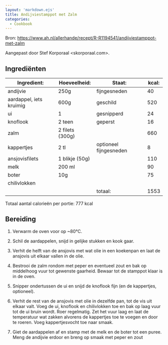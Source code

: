 ```yaml
---
layout: 'markdown.ejs'
title: Andijviestamppot met Zalm
categories:
  - Cookbook
---
```


Bron: <https://www.ah.nl/allerhande/recept/R-R1194541/andijviestamppot-met-zalm>

Aangepast door Stef Korporaal <skorporaal.com>.

## Ingrediënten

| Ingredient:             | Hoeveelheid:    | Staat:                 | kcal: |
| ----------------------- | --------------- | ---------------------- | ----- |
| andijvie                | 250g            | fijngesneden           | 40    |
| aardappel, iets kruimig | 600g            | geschild               | 520   |
| ui                      | 1               | gesnipperd             | 24    |
| knoflook                | 2 teen          | geperst                | 16    |
| zalm                    | 2 filets (300g) |                        | 660   |
| kappertjes              | 2 tl            | optioneel fijngesneden | 8     |
| ansjovisfilets          | 1 blikje (50g)  |                        | 110   |
| melk                    | 200 ml          |                        | 90    |
| boter                   | 10g             |                        | 75    |
| chilivlokken            |                 |                        |       |
|                         |                 | totaal:                | 1553  |

Totaal aantal calorieën per portie: 777 kcal

## Bereiding

1. Verwarm de oven voor op ~80°C.

1. Schil de aardappelen, snijd in gelijke stukken en kook gaar.

1. Verhit de helft van de ansjovis met wat olie in een koekenpan en laat de ansjovis uit elkaar vallen in de olie.

1. Bestrooi de zalm rondom met peper en eventueel zout en bak op middelhoog vuur tot gewenste gaarheid. Bewaar tot de stamppot klaar is in de oven.

1. Snipper ondertussen de ui en snijd de knoflook fijn (en de kappertjes, optioneel).

1. Verhit de rest van de ansjovis met olie in dezelfde pan, tot de vis uit elkaar valt. Voeg de ui, knoflook en chilivlokken toe en bak op laag vuur tot de ui bruin wordt. Roer regelmatig. Zet het vuur laag en laat de temperatuur wat zakken alvorens de kappertjes toe te voegen en door te roeren. Voeg kappertjesvocht toe naar smaak.

1. Giet de aardappelen af en stamp met de melk en de boter tot een puree. Meng de andijvie erdoor en breng op smaak met peper en zout
